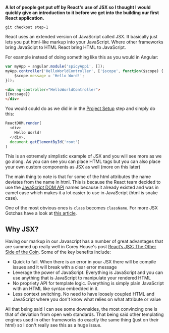 **A lot of people get put off by React's use of JSX so I thought I would quickly give an introduction to it before we get into the building our first React application.**

```
git checkout step-1
```

React uses an extended version of JavaScript called JSX. It basically just lets you put html-like markup
into your JavaScript. Where other frameworks bring JavaScipt to HTML React bring HTML to JavaScript.

For example instead of doing something like this as you would in Angular:

``` javascript
var myApp = angular.module('spicyApp1', []);
myApp.controller('HelloWorldController', ['$scope', function($scope) {
    $scope.message = 'Hello Word!';
}]);
```

``` html
<div ng-controller="HelloWorldController">
{{message}}
</div>
```

You would could do as we did in in the [Project Setup](https://github.com/justsayno/react-introduction/wiki/0---Project-Setup) step and simply do this:

``` JavaScript
ReactDOM.render(
  <div>
    Hello World!
  </div>,
  document.getElementById('root')
)

```

This is an extremely simplistic example of JSX and you will see more as we go along. As you can see you can place HTML tags but you can also place your own custom components as JSX as well (more on this later)

The main thing to note is that for some of the html attributes the name deviates from the name in html. This is because the React team decided to use the [JavaScript DOM API](https://developer.mozilla.org/en-US/docs/Web/API/Document_Object_Model) names because it already existed and was in camel case which makes it a lot easier to use in JavaScript (html is snake case).

One of the most obvious ones is `class` becomes `className`. For more JSX Gotchas have a look at [this article](https://facebook.github.io/react/docs/jsx-gotchas.html).

## Why JSX?

Having our markup in our Javascript has a number of great advantages that are summed up really well in Corey House's post [React’s JSX: The Other Side of the Coin](https://medium.com/@housecor/react-s-jsx-the-other-side-of-the-coin-2ace7ab62b98#.a4ktqckxa). Some of the key benefits include:

- Quick to fail. When there is an error in your JSX there will be compile issues and it will break with a clear error message
- Leverage the power of JavaScript. Everything is JavaScript and you can use anything that is JavaScript to manipulate your rendered HTML
- No propriety API for template logic. Everything is simply plain JavaScript with an HTML like syntax embedded in it.
- Less context switching. No need to have loosely coupled HTML and JavaScript where you don't know what relies on what attribute or value

All that being said I can see some downsides, the most convincing one is that of deviation from open web standards. That being said other templating engines used in other frameworks do exactly the same thing (just on their html) so I don't really see this as a huge issue.

